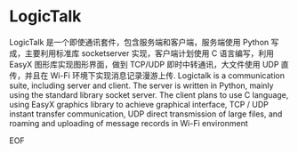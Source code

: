 # LogicTalk
LogicTalk 是一个即使通讯套件，包含服务端和客户端，服务端使用 Python 写成，主要利用标准库 socketserver 实现，客户端计划使用 C 语言编写，利用 EasyX 图形库实现图形界面，做到 TCP/UDP 即时中转通讯，大文件使用 UDP 直传，并且在 Wi-Fi 环境下实现消息记录漫游上传.
Logictalk is a communication suite, including server and client. The server is written in Python, mainly using the standard library socket server. The client plans to use C language, using EasyX graphics library to achieve graphical interface, TCP / UDP instant transfer communication, UDP direct transmission of large files, and roaming and uploading of message records in Wi-Fi environment

EOF
